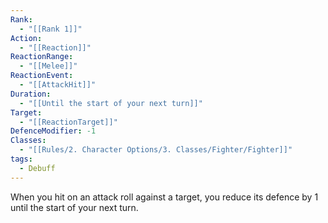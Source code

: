 ```yaml
---
Rank:
  - "[[Rank 1]]"
Action:
  - "[[Reaction]]"
ReactionRange:
  - "[[Melee]]"
ReactionEvent:
  - "[[AttackHit]]"
Duration:
  - "[[Until the start of your next turn]]"
Target:
  - "[[ReactionTarget]]"
DefenceModifier: -1
Classes:
  - "[[Rules/2. Character Options/3. Classes/Fighter/Fighter]]"
tags:
  - Debuff
---
```

When you hit on an attack roll against a target, you reduce its defence by 1 until the start of your next turn.
